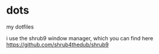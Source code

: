 # dots
my dotfiles

i use the shrub9 window manager, which you can find here
https://github.com/shrub4thedub/shrub9
